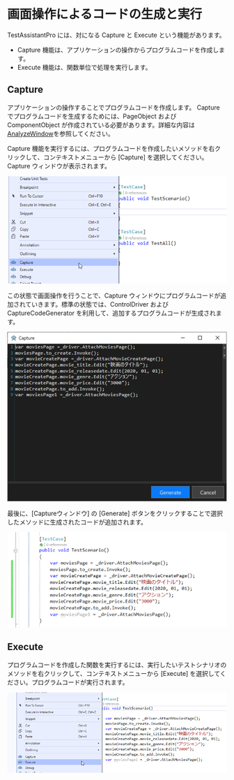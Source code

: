 # 画面操作によるコードの生成と実行

TestAssistantPro には、対になる Capture と Execute という機能があります。

- Capture 機能は、アプリケーションの操作からプログラムコードを作成します。
- Execute 機能は、関数単位で処理を実行します。

## Capture

アプリケーションの操作することでプログラムコードを作成します。 Capture でプログラムコードを生成するためには、PageObject および ComponentObject が作成されている必要があります。詳細な内容は[AnalyzeWindow](AnalyzeWindow.md)を参照してください。

Capture 機能を実行するには、プログラムコードを作成したいメソッドを右クリックして、コンテキストメニューから [Capture] を選択してください。Capture ウィンドウが表示されます。

![Capture Menu](../img/captureandexecute_capture_menu.png)

この状態で画面操作を行うことで、Capture ウィンドウにプログラムコードが追加されていきます。標準の状態では、ControlDriver および CaptureCodeGenerator を利用して、追加するプログラムコードが生成されます。

![Capture Complete](../img/captureandexecute_capture_complete.png)

最後に、[Captureウィンドウ] の [Generate] ボタンをクリックすることで選択したメソッドに生成されたコードが追加されます。

![Generated Code](../img/captureandexecute_generated_code.png)

## Execute

プログラムコードを作成した関数を実行するには、実行したいテストシナリオのメソッドを右クリックして、コンテキストメニューから [Execute] を選択してください。プログラムコードが実行されます。

![Replay](../img/captureandexecute_execute_menu.png)